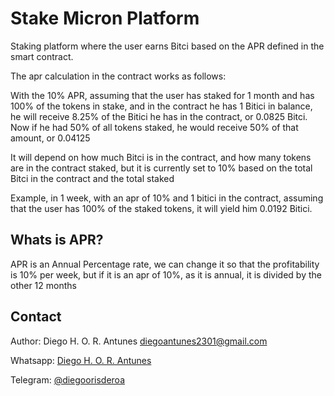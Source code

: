 # Stake Micron Platform

Staking platform where the user earns Bitci based on the APR defined in the smart contract.

The apr calculation in the contract works as follows:

With the 10% APR, assuming that the user has staked for 1 month and has 100% of the tokens in stake, and in the contract he has 1 Bitici in balance, he will receive 8.25% of the Bitici he has in the contract, or 0.0825 Bitci. Now if he had 50% of all tokens staked, he would receive 50% of that amount, or 0.04125

It will depend on how much Bitci is in the contract, and how many tokens are in the contract staked, but it is currently set to 10% based on the total Bitci in the contract and the total staked

Example, in 1 week, with an apr of 10% and 1 bitici in the contract, assuming that the user has 100% of the staked tokens, it will yield him 0.0192 Bitici.

## Whats is APR?

APR is an Annual Percentage rate, we can change it so that the profitability is 10% per week, but if it is an apr of 10%, as it is annual, it is divided by the other 12 months

## Contact

Author: Diego H. O. R. Antunes [<diegoantunes2301@gmail.com>](mailto:diegoantunes2301@gmail.com)

Whatsapp: [Diego H. O. R. Antunes](https://wa.me/5515996684365)

Telegram: [@diegoorisderoa](https://t.me/diegoorisderoa)
